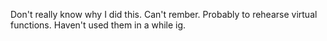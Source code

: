 Don't really know why I did this. Can't rember. Probably to rehearse virtual functions. Haven't used them in a while ig.
